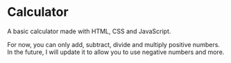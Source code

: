 # Calculator
A basic calculator made with HTML, CSS and JavaScript.

For now, you can only add, subtract, divide and multiply positive numbers. In the future, I will update it to allow you to use negative numbers and more.
